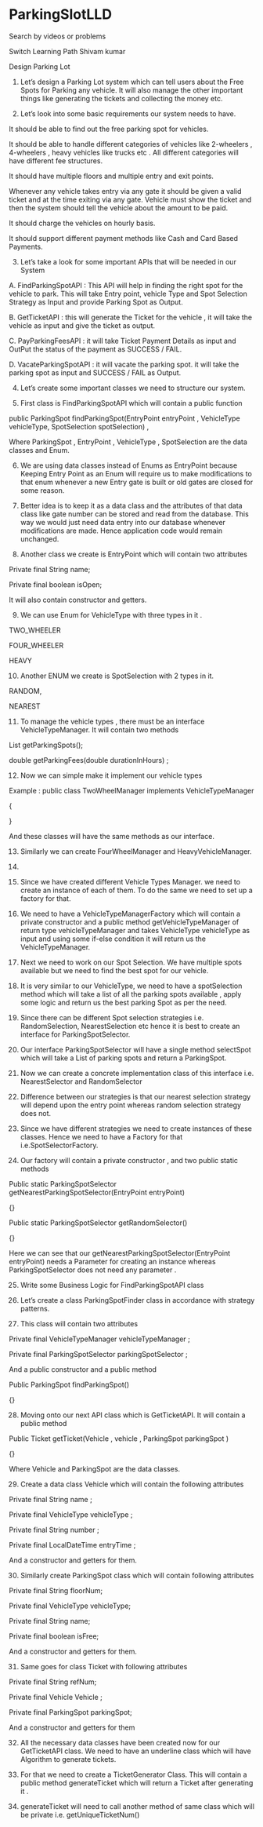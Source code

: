 # ParkingSlotLLD


Search by videos or problems


Switch Learning Path
Shivam kumar

Design Parking Lot
1. Let’s design a Parking Lot system which can tell users about the Free Spots for Parking any vehicle. It will also manage the other important things like generating the tickets and collecting the money etc.

2. Let’s look into some basic requirements our system needs to have.

It should be able to find out the free parking spot for vehicles.

It should be able to handle different categories of vehicles like 2-wheelers , 4-wheelers , heavy vehicles like trucks etc . All different categories will have different fee structures.

It should have multiple floors and multiple entry and exit points.

Whenever any vehicle takes entry via any gate it should be given a valid ticket and at the time exiting via any gate. Vehicle must show the ticket and then the system should tell the vehicle about the amount to be paid.

It should charge the vehicles on hourly basis.

It should support different payment methods like Cash and Card Based Payments.

3. Let’s take a look for some important APIs that will be needed in our System

A. FindParkingSpotAPI : This API will help in finding the right spot for the vehicle to park. This will take Entry point, vehicle Type and Spot Selection Strategy as Input and provide Parking Spot as Output.

B. GetTicketAPI : this will generate the Ticket for the vehicle , it will take the vehicle as input and give the ticket as output.

C. PayParkingFeesAPI : it will take Ticket Payment Details as input and OutPut the status of the payment as SUCCESS / FAIL.

D. VacateParkingSpotAPI : it will vacate the parking spot. it will take the parking spot as input and SUCCESS / FAIL as Output.

4. Let’s create some important classes we need to structure our system.

5. First class is FindParkingSpotAPI which will contain a public function

public ParkingSpot findParkingSpot(EntryPoint entryPoint , VehicleType vehicleType, SpotSelection spotSelection) ,

Where  ParkingSpot , EntryPoint , VehicleType , SpotSelection are the data classes and Enum.

6. We are using data classes instead of Enums as EntryPoint because Keeping Entry Point as an Enum will require us to make modifications  to that enum whenever a new Entry gate is built or old gates are closed for some reason.

7. Better idea is to keep it as a data class and the attributes of that data class like gate number can be stored and read from the database. This way we would just need data entry into our database whenever modifications are made. Hence application code would remain unchanged.

8. Another class we create is EntryPoint which will contain two attributes

Private final String name;

Private final boolean isOpen;

It will also contain constructor and getters.

9. We can use Enum for VehicleType with three types in it .

TWO_WHEELER

FOUR_WHEELER

HEAVY

10. Another ENUM we create is SpotSelection with 2 types in it.

RANDOM,

NEAREST




11. To manage the vehicle types , there must be an interface VehicleTypeManager. It will contain two methods

List<ParkingSpot > getParkingSpots();

double getParkingFees(double durationInHours) ;

12. Now we can simple make it implement our vehicle types 

Example : public class TwoWheelManager implements  VehicleTypeManager 

{

}

And these classes will have the same methods as our interface.

13. Similarly we can create FourWheelManager and HeavyVehicleManager.

14.                                      




15. Since we have created different Vehicle Types Manager. we need to create an instance of each of them. To do the same we need to set up a factory for that.

16. We need to have a VehicleTypeManagerFactory which will contain a private constructor and a public method getVehicleTypeManager of return type vehicleTypeManager and takes VehicleType vehicleType as input and using some if-else condition it will return us the VehicleTypeManager.

17. Next we need to work on our Spot Selection. We have multiple spots available but we need to find the best spot for our vehicle.

18. It is very similar to our VehicleType, we need to have a spotSelection method which will take a list of all the parking spots available , apply some logic and return us the best parking Spot as per the need.

19. Since there can be different Spot selection strategies i.e. RandomSelection, NearestSelection etc hence it is best to create an interface for ParkingSpotSelector.

20. Our interface ParkingSpotSelector will have a single method selectSpot which will take a List of parking spots and return a ParkingSpot.

21. Now we can create a concrete implementation class of this interface i.e. NearestSelector and RandomSelector 

  




22. Difference between our strategies is that our nearest selection strategy will depend upon the entry point whereas random selection strategy does not.

23. Since we have different strategies we need to create instances of these classes. Hence we need to have a Factory for  that i.e.SpotSelectorFactory.

24. Our factory will contain a private constructor , and two public static methods

Public static ParkingSpotSelector getNearestParkingSpotSelector(EntryPoint entryPoint)

{}

Public static ParkingSpotSelector getRandomSelector()

{}

Here we can see that our getNearestParkingSpotSelector(EntryPoint entryPoint) needs a Parameter for creating an instance whereas ParkingSpotSelector does not  need any parameter .

25. Write some Business Logic for FindParkingSpotAPI class

26. Let’s create a class ParkingSpotFinder class in accordance with strategy patterns.

27. This class will contain two attributes

Private final VehicleTypeManager vehicleTypeManager ;

Private final ParkingSpotSelector parkingSpotSelector ;

And a public constructor and a public method

Public ParkingSpot  findParkingSpot()

{}

28. Moving onto our next API class which is GetTicketAPI. It will contain a public method

Public Ticket getTicket(Vehicle , vehicle , ParkingSpot parkingSpot )

{}

Where Vehicle and ParkingSpot are the data classes.

29. Create a data class Vehicle which will contain the following attributes

Private final String name ;

Private final VehicleType vehicleType  ;

Private final String number ;

Private final LocalDateTime entryTime ;

And a constructor and getters for them.

30. Similarly create ParkingSpot class which will contain following attributes

Private final String floorNum;

Private final VehicleType vehicleType;

Private final String name;

Private final boolean isFree;

And a constructor and getters for them.

31. Same goes for class Ticket with following attributes

Private final String refNum;

Private final Vehicle Vehicle ;

Private final ParkingSpot parkingSpot;

And a constructor and getters for them

32. All the necessary data classes have been created now for our GetTicketAPI class. We need to have an underline class which will have Algorithm to generate tickets.

33. For that we need to create a TicketGenerator Class. This will contain a public method generateTicket which will return a Ticket after generating it .

34. generateTicket will need to call another method of same class which will be private i.e. getUniqueTicketNum()
